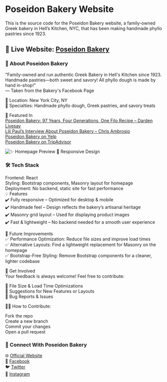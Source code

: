 # Poseidon Bakery Website 

This is the source code for the Poseidon Bakery website, a family-owned Greek bakery in Hell’s Kitchen, NYC, that has been making handmade phyllo pastries since 1923.

## 🔗 Live Website: [Poseidon Bakery](https://www.poseidonbakery.com/)

### 📖 About Poseidon Bakery
"Family-owned and run authentic Greek Bakery in Hell's Kitchen since 1923. Handmade pastries—both sweet and savory! All phyllo dough is made by hand in-shop!"\
— Taken from the Bakery's Facebook Page

📍 Location: New York City, NY\
🥐 Specialties: Handmade phyllo dough, Greek pastries, and savory treats

📰 Featured In\
[Poseidon Bakery: 97 Years, Four Generations, One Filo Recipe – Darden Livesay](https://pappaspost.com/poseidon-bakery-97-years-four-generations-one-filo-recipe/)\
[Lili Paul’s Interview About Poseidon Bakery – Chris Ambrosio](https://w42st.com/post/lili-paul-fable-hells-kitchen-poseidon-bakery/)\
[Poseidon Bakery on Yelp](https://www.yelp.com/biz/poseidon-bakery-new-york)\
[Poseidon Bakery on TripAdvisor](https://www.tripadvisor.com/Restaurant_Review-g60763-d888709-Reviews-Poseidon_Bakery-New_York_City_New_York.html)


![✨ Homepage Preview]([https://res.cloudinary.com/dpbsgzrho/image/upload/v1739248129/bakery6_jnm5r6.gif](https://github.com/user-attachments/assets/2d90133f-4f2c-41e4-851c-4090b2105715))
📱 Responsive Design

### 🛠️ Tech Stack
Frontend: React\
Styling: Bootstrap components, Masonry layout for homepage\
Deployment: No backend, static site for fast performance\
💡 Features\
✔️ Fully responsive – Optimized for desktop & mobile\
✔️ Handmade feel – Design reflects the bakery’s artisanal heritage\
✔️ Masonry grid layout – Used for displaying product images\
✔️ Fast & lightweight – No backend needed for a smooth user experience

🚀 Future Improvements\
✅ Performance Optimization: Reduce file sizes and improve load times\
✅ Alternative Layouts: Find a lightweight replacement for Masonry on the homepage\
✅ Bootstrap-Free Styling: Remove Bootstrap components for a cleaner, lighter codebase

📢 Get Involved\
Your feedback is always welcome! Feel free to contribute:

🔹 File Size & Load Time Optimizations\
🔹 Suggestions for New Features or Layouts\
🔹 Bug Reports & Issues

👨‍💻 How to Contribute:

Fork the repo\
Create a new branch\
Commit your changes\
Open a pull request

### 📍 Connect With Poseidon Bakery
🌐 [Official Website](https://www.poseidonbakery.com/)\
📘 [Facebook](https://www.facebook.com/PoseidonBakeryNYC/)\
🐦 [Twitter](https://x.com/PoseidonBakery/)\
📸 [Instagram](https://www.instagram.com/poseidonbakery/)


